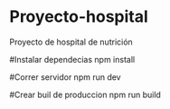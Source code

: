 # Proyecto-hospital
Proyecto de hospital de nutrición

#Instalar dependecias 
  npm install
  
#Correr servidor 
 npm run dev
 
#Crear buil de produccion 
  npm run build




